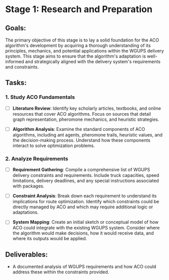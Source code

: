 # Stage 1: Research and Preparation

## Goals:
The primary objective of this stage is to lay a solid foundation for the ACO algorithm's development by acquiring a thorough understanding of its principles, mechanics, and potential applications within the WGUPS delivery system. This stage aims to ensure that the algorithm's adaptation is well-informed and strategically aligned with the delivery system's requirements and constraints.

## Tasks:

### 1. Study ACO Fundamentals

- [ ] **Literature Review**: Identify key scholarly articles, textbooks, and online resources that cover ACO algorithms. Focus on sources that detail graph representation, pheromone mechanics, and heuristic strategies.

- [ ] **Algorithm Analysis**: Examine the standard components of ACO algorithms, including ant agents, pheromone trails, heuristic values, and the decision-making process. Understand how these components interact to solve optimization problems.

### 2. Analyze Requirements

- [ ] **Requirement Gathering**: Compile a comprehensive list of WGUPS delivery constraints and requirements. Include truck capacities, speed limitations, delivery deadlines, and any special instructions associated with packages.

- [ ] **Constraint Analysis**: Break down each requirement to understand its implications for route optimization. Identify which constraints could be directly managed by ACO and which may require additional logic or adaptations.

- [ ] **System Mapping**: Create an initial sketch or conceptual model of how ACO could integrate with the existing WGUPS system. Consider where the algorithm would make decisions, how it would receive data, and where its outputs would be applied.


## Deliverables:

- A documented analysis of WGUPS requirements and how ACO could address these within the constraints provided.
